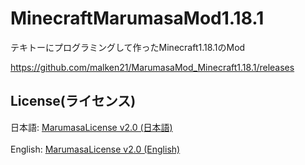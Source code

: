 # MinecraftMarumasaMod1.18.1
テキトーにプログラミングして作ったMinecraft1.18.1のMod

https://github.com/malken21/MarumasaMod_Minecraft1.18.1/releases
## License(ライセンス)
日本語: [MarumasaLicense v2.0 (日本語)](https://github.com/malken21/MarumasaLicenses/blob/main/MarumasaLicense_v2.0/LICENSE-ja.md)
<br>
<br>
English: [MarumasaLicense v2.0 (English)](https://github.com/malken21/MarumasaLicenses/blob/main/MarumasaLicense_v2.0/LICENSE-en.md)

